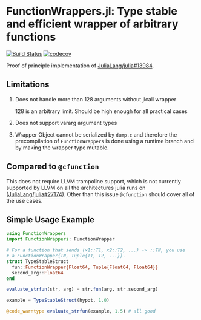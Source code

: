 # FunctionWrappers.jl: Type stable and efficient wrapper of arbitrary functions

[![Build Status](https://github.com/JuliaLang/FunctionWrappers.jl/workflows/CI/badge.svg)](https://github.com/JuliaLang/FunctionWrappers.jl/actions)
[![codecov](https://codecov.io/gh/JuliaLang/FunctionWrappers.jl/graph/badge.svg?token=aws4t0lJ1E)](https://codecov.io/gh/JuliaLang/FunctionWrappers.jl)

Proof of principle implementation of [JuliaLang/julia#13984](https://github.com/JuliaLang/julia/issues/13984).

## Limitations

1. Does not handle more than 128 arguments without jlcall wrapper

    128 is an arbitrary limit. Should be high enough for all practical cases

2. Does not support vararg argument types

3. Wrapper Object cannot be serialized by `dump.c` and therefore the
   precompilation of `FunctionWrappers` is done using a runtime branch
   and by making the wrapper type mutable.

## Compared to `@cfunction`

This does not require LLVM trampoline support, which is not currently supported by LLVM
on all the architectures julia runs on ([JuliaLang/julia#27174](https://github.com/JuliaLang/julia/issues/27174)).
Other than this issue `@cfunction` should cover all of the use cases.

## Simple Usage Example

```julia
using FunctionWrappers
import FunctionWrappers: FunctionWrapper

# For a function that sends (x1::T1, x2::T2, ...) -> ::TN, you use
# a FunctionWrapper{TN, Tuple{T1, T2, ...}}.
struct TypeStableStruct 
  fun::FunctionWrapper{Float64, Tuple{Float64, Float64}}
  second_arg::Float64
end

evaluate_strfun(str, arg) = str.fun(arg, str.second_arg)

example = TypeStableStruct(hypot, 1.0)

@code_warntype evaluate_strfun(example, 1.5) # all good
```

